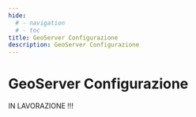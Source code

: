 ```yaml
---
hide:
  # - navigation
  # - toc
title: GeoServer Configurazione
description: GeoServer Configurazione
---
```


# GeoServer Configurazione

IN LAVORAZIONE !!!